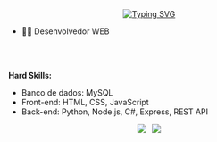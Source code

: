 <div align="center">
  <a href="https://git.io/typing-svg">
    <img src="https://readme-typing-svg.herokuapp.com?font=star+jedirs&size=35&pause=1000&color=FFFF00C&vCenter=true&width=600&height=70&lines=Hello+I'm+Marcelo+Silva;Development+student+WeB;" alt="Typing SVG">
  </a>
</div>

- 👨‍💻 Desenvolvedor WEB
<br>
<br>

**Hard Skills:**
- Banco de dados: MySQL
- Front-end: HTML, CSS, JavaScript
- Back-end: Python, Node.js, C#, Express, REST API

<div style="display: flex; justify-content: center; align-items: center;">
  <a href="https://br.linkedin.com/in/marcelo-augusto-da-silva-48a294246?original_referer=https%3A%2F%2Fwww.google.com%2F" target="_blank">
    <img src="https://img.shields.io/badge/-LinkedIn-%230077B5?style=for-the-badge&logo=linkedin&logoColor=white" target="_blank" style="margin-right: 10px;">
  </a> 
  <a href="https://github.com/MarceloSilva0001" target="_blank">
    <img src="https://img.shields.io/badge/-GitHub-181717?style=for-the-badge&logo=github&logoColor=white" target="_blank">
  </a>
</div>
